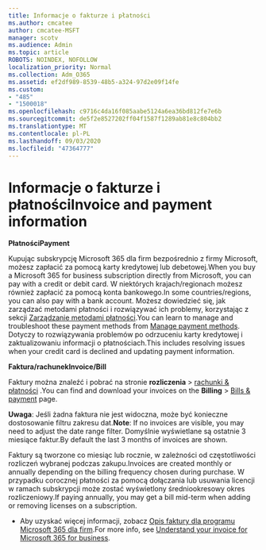 ```yaml
---
title: Informacje o fakturze i płatności
ms.author: cmcatee
author: cmcatee-MSFT
manager: scotv
ms.audience: Admin
ms.topic: article
ROBOTS: NOINDEX, NOFOLLOW
localization_priority: Normal
ms.collection: Adm_O365
ms.assetid: ef2df989-8539-48b5-a324-97d2e09f14fe
ms.custom:
- "485"
- "1500018"
ms.openlocfilehash: c9716c4da16f085aabe5124a6ea36bd812fe7e6b
ms.sourcegitcommit: de5f2e8527202ff04f1587f1289ab81e8c804bb2
ms.translationtype: MT
ms.contentlocale: pl-PL
ms.lasthandoff: 09/03/2020
ms.locfileid: "47364777"
---
```

# <a name="invoice-and-payment-information"></a><span data-ttu-id="ee5ee-102">Informacje o fakturze i płatności</span><span class="sxs-lookup"><span data-stu-id="ee5ee-102">Invoice and payment information</span></span>

<span data-ttu-id="ee5ee-103">**Płatności**</span><span class="sxs-lookup"><span data-stu-id="ee5ee-103">**Payment**</span></span>

<span data-ttu-id="ee5ee-104">Kupując subskrypcję Microsoft 365 dla firm bezpośrednio z firmy Microsoft, możesz zapłacić za pomocą karty kredytowej lub debetowej.</span><span class="sxs-lookup"><span data-stu-id="ee5ee-104">When you buy a Microsoft 365 for business subscription directly from Microsoft, you can pay with a credit or debit card.</span></span>  <span data-ttu-id="ee5ee-105">W niektórych krajach/regionach możesz również zapłacić za pomocą konta bankowego.</span><span class="sxs-lookup"><span data-stu-id="ee5ee-105">In some countries/regions, you can also pay with a bank account.</span></span>  <span data-ttu-id="ee5ee-106">Możesz dowiedzieć się, jak zarządzać metodami płatności i rozwiązywać ich problemy, korzystając z sekcji [Zarządzanie metodami płatności](https://docs.microsoft.com/microsoft-365/commerce/billing-and-payments/manage-payment-methods).</span><span class="sxs-lookup"><span data-stu-id="ee5ee-106">You can learn to manage and troubleshoot these payment methods from [Manage payment methods](https://docs.microsoft.com/microsoft-365/commerce/billing-and-payments/manage-payment-methods).</span></span> <span data-ttu-id="ee5ee-107">Dotyczy to rozwiązywania problemów po odrzuceniu karty kredytowej i zaktualizowaniu informacji o płatnościach.</span><span class="sxs-lookup"><span data-stu-id="ee5ee-107">This includes resolving issues when your credit card is declined and updating payment information.</span></span>

<span data-ttu-id="ee5ee-108">**Faktura/rachunek**</span><span class="sxs-lookup"><span data-stu-id="ee5ee-108">**Invoice/Bill**</span></span>

<span data-ttu-id="ee5ee-109">Faktury można znaleźć i pobrać na stronie **rozliczenia**  >  [rachunki & płatności](https://go.microsoft.com/fwlink/p/?linkid=848039) .</span><span class="sxs-lookup"><span data-stu-id="ee5ee-109">You can find and download your invoices on the **Billing** > [Bills & payment](https://go.microsoft.com/fwlink/p/?linkid=848039) page.</span></span>  

<span data-ttu-id="ee5ee-110">**Uwaga**: Jeśli żadna faktura nie jest widoczna, może być konieczne dostosowanie filtru zakresu dat.</span><span class="sxs-lookup"><span data-stu-id="ee5ee-110">**Note**: If no invoices are visible, you may need to adjust the date range filter.</span></span>  <span data-ttu-id="ee5ee-111">Domyślnie wyświetlane są ostatnie 3 miesiące faktur.</span><span class="sxs-lookup"><span data-stu-id="ee5ee-111">By default the last 3 months of invoices are shown.</span></span>

<span data-ttu-id="ee5ee-112">Faktury są tworzone co miesiąc lub rocznie, w zależności od częstotliwości rozliczeń wybranej podczas zakupu.</span><span class="sxs-lookup"><span data-stu-id="ee5ee-112">Invoices are created monthly or annually depending on the billing frequency chosen during purchase.</span></span>  <span data-ttu-id="ee5ee-113">W przypadku corocznej płatności za pomocą dołączania lub usuwania licencji w ramach subskrypcji może zostać wyświetlony średniookresowy okres rozliczeniowy.</span><span class="sxs-lookup"><span data-stu-id="ee5ee-113">If paying annually, you may get a bill mid-term when adding or removing licenses on a subscription.</span></span>

- <span data-ttu-id="ee5ee-114">Aby uzyskać więcej informacji, zobacz [Opis faktury dla programu Microsoft 365 dla firm](https://docs.microsoft.com/microsoft-365/commerce/billing-and-payments/understand-your-invoice2).</span><span class="sxs-lookup"><span data-stu-id="ee5ee-114">For more info, see [Understand your invoice for Microsoft 365 for business](https://docs.microsoft.com/microsoft-365/commerce/billing-and-payments/understand-your-invoice2).</span></span>